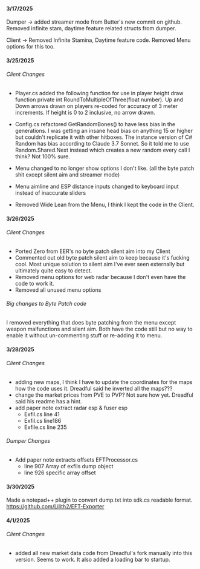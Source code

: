 
#### 3/17/2025

Dumper -> added streamer mode from Butter's new commit on github. Removed infinite stam, daytime feature related structs from dumper.

Client -> Removed Infinite Stamina, Daytime feature code. Removed Menu options for this too.
#### 3/25/2025

###### Client Changes
- Player.cs added the following function for use in player height draw function private int RoundToMultipleOfThree(float number). Up and Down arrows drawn on players re-coded for accuracy of 3 meter increments. If height is 0 to 2 inclusive, no arrow drawn.

- Config.cs refactored GetRandomBones() to have less bias in the generations. I was getting an insane head bias on anything 15 or higher but couldn't replicate it with other hitboxes. The instance version of C# Random has bias according to Claude 3.7 Sonnet. So it told me to use Random.Shared.Next instead which creates a new random every call I think? Not 100% sure.

- Menu changed to no longer show options I don't like. (all the byte patch shit except silent aim and streamer mode) 

- Menu aimline and ESP distance inputs changed to keyboard input instead of inaccurate sliders

- Removed Wide Lean from the Menu, I think I kept the code in the Client.

#### 3/26/2025

###### Client Changes
- Ported Zero from EER's no byte patch silent aim into my Client
- Commented out old byte patch silent aim to keep because it's fucking cool. Most unique solution to silent aim I've ever seen externally but ultimately quite easy to detect.
- Removed menu options for web radar because I don't even have the code to work it.
- Removed all unused menu options

###### Big changes to Byte Patch code
I removed everything that does byte patching from the menu except weapon malfunctions and silent aim. Both have the code still but no way to enable it without un-commenting stuff or re-adding it to menu.

#### 3/28/2025

###### Client Changes
- adding new maps, I think I have to update the coordinates for the maps how the code uses it. Dreadful said he inverted all the maps???
- change the market prices from PVE to PVP? Not sure how yet. Dreadful said his readme has a hint.
- add paper note extract radar esp & fuser esp
	- Exfil.cs line 41
	- Exfil.cs line186
	- Exfile.cs line 235


###### Dumper Changes
- Add paper note extracts offsets EFTProcessor.cs
	- line 907 Array of exfils dump object
	- line 926 specific array offset

#### 3/30/2025
Made a notepad++ plugin to convert dump.txt into sdk.cs readable format.
https://github.com/Lilith2/EFT-Exporter

#### 4/1/2025
###### Client Changes
- added all new market data code from Dreadful's fork manually into this version. Seems to work. It also added a loading bar to startup.

